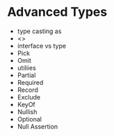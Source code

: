 # Advanced Types

- type casting as
- <>
- interface vs type
- Pick
- Omit
- utiliies
- Partial
- Required
- Record
- Exclude
- KeyOf
- Nullish
- Optional 
- Null Assertion

